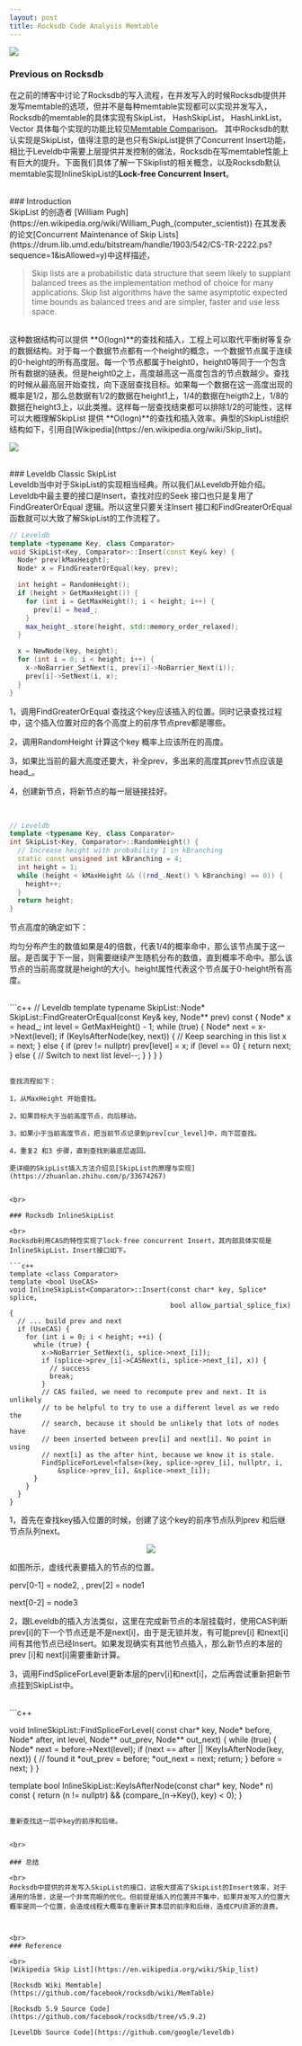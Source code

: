 ```yaml
---
layout: post
title: Rocksdb Code Analysis Memtable
---
```

![](/public/images/2020-04-15/rocksdb_cover.png)
<br>
### Previous on Rocksdb

在之前的博客中讨论了Rocksdb的写入流程，在并发写入的时候Rocksdb提供并发写memtable的选项，但并不是每种memtable实现都可以实现并发写入，Rocksdb的memtable的具体实现有SkipList， HashSkipList， HashLinkList， Vector 具体每个实现的功能比较见[Memtable Comparison](https://github.com/facebook/rocksdb/wiki/MemTable#comparison)。 其中Rocksdb的默认实现是SkipList，值得注意的是也只有SkipList提供了Concurrent Insert功能，相比于Leveldb中需要上层提供并发控制的做法，Rocksdb在写memtable性能上有巨大的提升。下面我们具体了解一下Skiplist的相关概念，以及Rocksdb默认memtable实现InlineSkipList的**Lock-free Concurrent Insert**。



<br>
### Introduction

<br>
SkipList 的创造者 [William Pugh](https://en.wikipedia.org/wiki/William_Pugh_(computer_scientist)) 在其发表的论文[Concurrent Maintenance of Skip Lists](https://drum.lib.umd.edu/bitstream/handle/1903/542/CS-TR-2222.ps?sequence=1&isAllowed=y)中这样描述，

> Skip lists are a probabilistic data structure that seem likely to supplant balanced trees as the implementation method of choice for many applications. Skip list algorithms have the same asymptotic expected time bounds as balanced trees and are simpler, faster and use less space.


<br>
这种数据结构可以提供 **O(logn)**的查找和插入，工程上可以取代平衡树等复杂的数据结构。对于每一个数据节点都有一个height的概念，一个数据节点属于连续的0-height的所有高度层。每一个节点都属于height0，height0等同于一个包含所有数据的链表。但是height0之上，高度越高这一高度包含的节点数越少。查找的时候从最高层开始查找，向下逐层查找目标。如果每一个数据在这一高度出现的概率是1/2，那么总数据有1/2的数据在height1上，1/4的数据在heigth2上，1/8的数据在height3上，以此类推。这样每一层查找结束都可以排除1/2的可能性，这样可以大概理解SkipList 提供 **O(logn)**的查找和插入效率。典型的SkipList组织结构如下，引用自[Wikipedia](https://en.wikipedia.org/wiki/Skip_list)。



![](https://upload.wikimedia.org/wikipedia/commons/thumb/8/86/Skip_list.svg/1000px-Skip_list.svg.png)



<br>
### Leveldb Classic SkipList

<br>
Leveldb当中对于SkipList的实现相当经典。所以我们从Leveldb开始介绍。Leveldb中最主要的接口是Insert，查找对应的Seek 接口也只是复用了FindGreaterOrEqual 逻辑。所以这里只要关注Insert 接口和FindGreaterOrEqual 函数就可以大致了解SkipList的工作流程了。

```c++
// Leveldb
template <typename Key, class Comparator>
void SkipList<Key, Comparator>::Insert(const Key& key) {
  Node* prev[kMaxHeight];
  Node* x = FindGreaterOrEqual(key, prev);

  int height = RandomHeight();
  if (height > GetMaxHeight()) {
    for (int i = GetMaxHeight(); i < height; i++) {
      prev[i] = head_;
    }
    max_height_.store(height, std::memory_order_relaxed);
  }

  x = NewNode(key, height);
  for (int i = 0; i < height; i++) {
    x->NoBarrier_SetNext(i, prev[i]->NoBarrier_Next(i));
    prev[i]->SetNext(i, x);
  }
}
```
1，调用FindGreaterOrEqual 查找这个key应该插入的位置。同时记录查找过程中，这个插入位置对应的各个高度上的前序节点prev都是哪些。

2，调用RandomHeight 计算这个key 概率上应该所在的高度。

3，如果比当前的最大高度还要大，补全prev，多出来的高度其prev节点应该是head_。

4，创建新节点，将新节点的每一层链接挂好。

<br>

```c++
// Leveldb
template <typename Key, class Comparator>
int SkipList<Key, Comparator>::RandomHeight() {
  // Increase height with probability 1 in kBranching
  static const unsigned int kBranching = 4;
  int height = 1;
  while (height < kMaxHeight && ((rnd_.Next() % kBranching) == 0)) {
    height++;
  }
  return height;
}


```

节点高度的确定如下：

均匀分布产生的数值如果是4的倍数，代表1/4的概率命中，那么该节点属于这一层。是否属于下一层，则需要继续产生随机分布的数值，直到概率不命中。那么该节点的当前高度就是height的大小。height属性代表这个节点属于0-height所有高度。

<br>
```c++
// Leveldb
template <typename Key, class Comparator>
typename SkipList<Key, Comparator>::Node*
SkipList<Key, Comparator>::FindGreaterOrEqual(const Key& key,
                                              Node** prev) const {
  Node* x = head_;
  int level = GetMaxHeight() - 1;
  while (true) {
    Node* next = x->Next(level);
    if (KeyIsAfterNode(key, next)) {
      // Keep searching in this list
      x = next;
    } else {
      if (prev != nullptr) prev[level] = x;
      if (level == 0) {
        return next;
      } else {
        // Switch to next list
        level--;
      }
    }
  }
}

```

查找流程如下：

1，从MaxHeight 开始查找。

2，如果目标大于当前高度节点，向后移动。

3，如果小于当前高度节点，把当前节点记录到prev[cur_level]中，向下层查找。

4，重复2 和3 步骤，直到查找到最底层返回。

更详细的SkipList插入方法介绍见[SkipList的原理与实现](https://zhuanlan.zhihu.com/p/33674267)


<br>

### Rocksdb InlineSkipList

<br>
Rocksdb利用CAS的特性实现了lock-free concurrent Insert，其内部具体实现是InlineSkipList，Insert接口如下。

```c++
template <class Comparator>
template <bool UseCAS>
void InlineSkipList<Comparator>::Insert(const char* key, Splice* splice,
                                        bool allow_partial_splice_fix) {
  // ... build prev and next
  if (UseCAS) {
    for (int i = 0; i < height; ++i) {
      while (true) {
        x->NoBarrier_SetNext(i, splice->next_[i]);
        if (splice->prev_[i]->CASNext(i, splice->next_[i], x)) {
          // success
          break;
        }
        // CAS failed, we need to recompute prev and next. It is unlikely
        // to be helpful to try to use a different level as we redo the
        // search, because it should be unlikely that lots of nodes have
        // been inserted between prev[i] and next[i]. No point in using
        // next[i] as the after hint, because we know it is stale.
        FindSpliceForLevel<false>(key, splice->prev_[i], nullptr, i,
            &splice->prev_[i], &splice->next_[i]);
      }
    }
  }
}
```

1，首先在查找key插入位置的时候，创建了这个key的前序节点队列prev 和后继节点队列next。


<div style="text-align: center">
<img src="/public/images/2020-04-24/inlineskiplist_prev_next.png"/>
</div>

如图所示，虚线代表要插入的节点的位置。

perv[0-1] = node2, , prev[2] = node1

next[0-2] = node3

2，跟Leveldb的插入方法类似，这里在完成新节点的本层挂载时，使用CAS判断prev[i]的下一个节点还是不是next[i]，由于是无锁并发，有可能prev[i] 和next[i] 间有其他节点已经Insert。如果发现确实有其他节点插入，那么新节点的本层的prev [i]和 next[i]需要重新计算。

3，调用FindSpliceForLevel更新本层的perv[i]和next[i]，之后再尝试重新把新节点挂到SkipList中。

<br>
```c++

void InlineSkipList<Comparator>::FindSpliceForLevel(
    const char* key,
    Node* before, Node* after,
    int level, Node** out_prev,
    Node** out_next) {
  while (true) {
    Node* next = before->Next(level);
    if (next == after || !KeyIsAfterNode(key, next)) {
      // found it
      *out_prev = before;
      *out_next = next;
      return;
    }
    before = next;
  }
}

template <class Comparator>
bool InlineSkipList<Comparator>::KeyIsAfterNode(const char* key,
                                                Node* n) const {
  return (n != nullptr) && (compare_(n->Key(), key) < 0);
}

```

重新查找这一层中key的前序和后继。

 
<br>

### 总结

<br>
Rocksdb中提供的并发写入SkipList的接口，这极大提高了SkipList的Insert效率，对于通用的场景，这是一个非常亮眼的优化。但前提是插入的位置并不集中，如果并发写入的位置大概率是同一个位置，会造成线程大概率在重新计算本层的前序和后继，造成CPU资源的浪费。



<br>
### Reference

<br>
[Wikipedia Skip List](https://en.wikipedia.org/wiki/Skip_list)

[Rocksdb Wiki Memtable](https://github.com/facebook/rocksdb/wiki/MemTable)

[Rocksdb 5.9 Source Code](https://github.com/facebook/rocksdb/tree/v5.9.2)

[LevelDb Source Code](https://github.com/google/leveldb)
